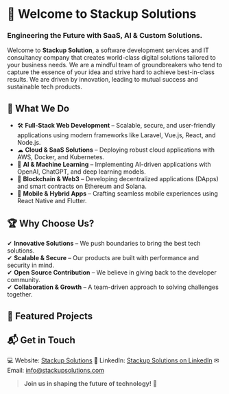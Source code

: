 # 🚀 Welcome to Stackup Solutions

### Engineering the Future with SaaS, AI & Custom Solutions.

Welcome to **Stackup Solution**, a software development services and IT consultancy company that creates world-class digital solutions tailored to your business needs. We are a mindful team of groundbreakers who tend to capture the essence of your idea and strive hard to achieve best-in-class results. We are driven by innovation, leading to mutual success and sustainable tech products.

## 🌟 What We Do  
- 🛠 **Full-Stack Web Development** – Scalable, secure, and user-friendly applications using modern frameworks like Laravel, Vue.js, React, and Node.js.  
- ☁ **Cloud & SaaS Solutions** – Deploying robust cloud applications with AWS, Docker, and Kubernetes.  
- 🤖 **AI & Machine Learning** – Implementing AI-driven applications with OpenAI, ChatGPT, and deep learning models.  
- 🔗 **Blockchain & Web3** – Developing decentralized applications (DApps) and smart contracts on Ethereum and Solana.  
- 📱 **Mobile & Hybrid Apps** – Crafting seamless mobile experiences using React Native and Flutter.  

## 🏆 Why Choose Us?  
✔ **Innovative Solutions** – We push boundaries to bring the best tech solutions.  
✔ **Scalable & Secure** – Our products are built with performance and security in mind.  
✔ **Open Source Contribution** – We believe in giving back to the developer community.  
✔ **Collaboration & Growth** – A team-driven approach to solving challenges together.  

## 📂 Featured Projects  
 

## 📬 Get in Touch  
💻 Website: [Stackup Solutions](https://stackupsolutions.com/)
📢 LinkedIn: [Stackup Solutions on LinkedIn](https://www.linkedin.com/company/stackup-solutions/)
✉ Email: info@stackupsolutions.com

> **Join us in shaping the future of technology!** 🚀  

